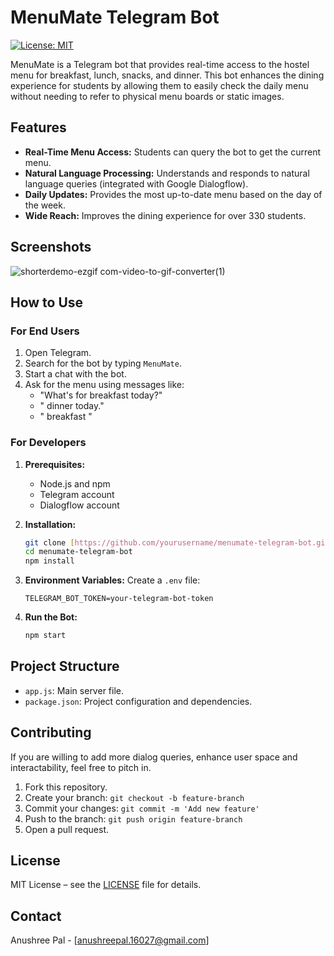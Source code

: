 # MenuMate Telegram Bot

[![License: MIT](https://img.shields.io/badge/License-MIT-yellow.svg)](https://opensource.org/licenses/MIT)

MenuMate is a Telegram bot that provides real-time access to the hostel menu for breakfast, lunch, snacks, and dinner. This bot enhances the dining experience for students by allowing them to easily check the daily menu without needing to refer to physical menu boards or static images.

## Features

* **Real-Time Menu Access:** Students can query the bot to get the current menu.
* **Natural Language Processing:** Understands and responds to natural language queries (integrated with Google Dialogflow).
* **Daily Updates:** Provides the most up-to-date menu based on the day of the week.
* **Wide Reach:**  Improves the dining experience for over 330 students.

## Screenshots 

![shorterdemo-ezgif com-video-to-gif-converter(1)](https://github.com/HubGitShree/MenuMate/assets/98461049/2850aca5-17f3-4e06-8fc5-fb78a5faa5e0)


## How to Use

### For End Users

1. Open Telegram.
2. Search for the bot by typing `MenuMate`.
3. Start a chat with the bot.
4. Ask for the menu using messages like:
    * "What's for breakfast today?"
    * " dinner today."
    * " breakfast "

### For Developers

1. **Prerequisites:**
   * Node.js and npm
   * Telegram account
   * Dialogflow account

2. **Installation:**
    ```bash
    git clone [https://github.com/yourusername/menumate-telegram-bot.git](https://github.com/yourusername/menumate-telegram-bot.git)
    cd menumate-telegram-bot
    npm install
    ```
3. **Environment Variables:**
    Create a `.env` file:
    ```
    TELEGRAM_BOT_TOKEN=your-telegram-bot-token
    ```
4. **Run the Bot:**
    ```bash
    npm start
    ```

## Project Structure

* `app.js`:  Main server file.
* `package.json`: Project configuration and dependencies.

## Contributing
If you are willing to add more dialog queries, enhance user space and interactability, feel free to pitch in.
1. Fork this repository.
2. Create your branch: `git checkout -b feature-branch`
3. Commit your changes: `git commit -m 'Add new feature'`
4. Push to the branch: `git push origin feature-branch`
5. Open a pull request.

## License

MIT License – see the [LICENSE](LICENSE) file for details.

## Contact

Anushree Pal - [anushreepal.16027@gmail.com]
